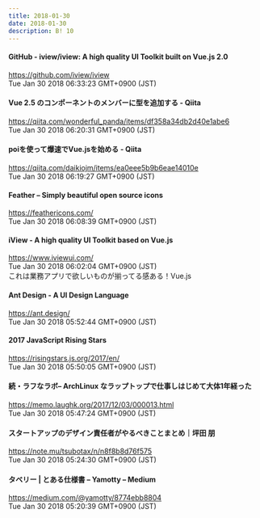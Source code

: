 ```yaml
---
title: 2018-01-30
date: 2018-01-30
description: B! 10
---
```


#### GitHub - iview/iview: A high quality UI Toolkit built on Vue.js 2.0
https://github.com/iview/iview<br>
Tue Jan 30 2018 06:33:23 GMT+0900 (JST)<br>


#### Vue 2.5 のコンポーネントのメンバーに型を追加する - Qiita
https://qiita.com/wonderful_panda/items/df358a34db2d40e1abe6<br>
Tue Jan 30 2018 06:20:31 GMT+0900 (JST)<br>


#### poiを使って爆速でVue.jsを始める - Qiita
https://qiita.com/daikiojm/items/ea0eee5b9b6eae14010e<br>
Tue Jan 30 2018 06:19:27 GMT+0900 (JST)<br>


#### Feather – Simply beautiful open source icons
https://feathericons.com/<br>
Tue Jan 30 2018 06:08:39 GMT+0900 (JST)<br>


#### iView - A high quality UI Toolkit based on Vue.js
https://www.iviewui.com/<br>
Tue Jan 30 2018 06:02:04 GMT+0900 (JST)<br>
これは業務アプリで欲しいものが揃ってる感ある！Vue.js


#### Ant Design - A UI Design Language
https://ant.design/<br>
Tue Jan 30 2018 05:52:44 GMT+0900 (JST)<br>


#### 2017 JavaScript Rising Stars
https://risingstars.js.org/2017/en/<br>
Tue Jan 30 2018 05:50:05 GMT+0900 (JST)<br>


####     続・ラフなラボ– ArchLinux なラップトップで仕事しはじめて大体1年経った  
https://memo.laughk.org/2017/12/03/000013.html<br>
Tue Jan 30 2018 05:47:24 GMT+0900 (JST)<br>


#### スタートアップのデザイン責任者がやるべきことまとめ｜坪田 朋
https://note.mu/tsubotax/n/n8f8b8d76f575<br>
Tue Jan 30 2018 05:24:30 GMT+0900 (JST)<br>


#### タベリー | とある仕様書 – Yamotty – Medium
https://medium.com/@yamotty/8774ebb8804<br>
Tue Jan 30 2018 05:20:39 GMT+0900 (JST)<br>


